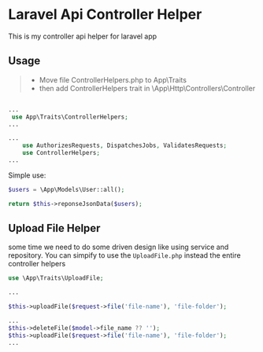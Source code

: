 # Laravel Api Controller Helper 
This is my controller api helper for laravel app

## Usage

> - Move file ControllerHelpers.php to App\Traits
> - then add ControllerHelpers trait in \App\Http\Controllers\Controller

```php

...
 use App\Traits\ControllerHelpers;
...

...
    use AuthorizesRequests, DispatchesJobs, ValidatesRequests;
    use ControllerHelpers;
...
```


Simple use:
```php
$users = \App\Models\User::all();

return $this->reponseJsonData($users);
```

## Upload File Helper
some time we need to do some driven design like using service and repository. You can simpify to use the `UploadFile.php` instead the entire controller helpers

```php
use \App\Traits\UploadFile;

...

$this->uploadFile($request->file('file-name'), 'file-folder');

...
$this->deleteFile($model->file_name ?? '');
$this->uploadFile($request->file('file-name'), 'file-folder');
...

```
